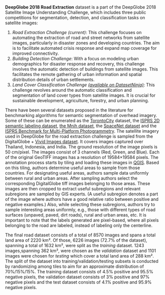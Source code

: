 **DeepGlobe 2018 Road Extraction** dataset is a part of the DeepGlobe 2018 Satellite Image Understanding Challenge, which includes three public competitions for segmentation, detection, and classification tasks on satellite images:

1. <i>Road Extraction Challenge (current)</i>: This challenge focuses on automating the extraction of road and street networks from satellite images, particularly in disaster zones and developing countries. The aim is to facilitate automated crisis response and expand map coverage for improved connectivity.
2. <i>Building Detection Challenge</i>: With a focus on modeling urban demographics for disaster response and recovery, this challenge involves the automatic detection of buildings from satellite images. This facilitates the remote gathering of urban information and spatial distribution details of urban settlements.
3. <i>Land Cover Classification Challenge [(available on DatasetNinja)](https://datasetninja.com/deepglobe)</i>: This challenge revolves around the automatic classification and segmentation of land cover types from satellite images. It is crucial for sustainable development, agriculture, forestry, and urban planning.

There have been several datasets proposed in the literature for benchmarking algorithms for semantic segmentation of overhead imagery. Some of these can be enumerated as the [TorontoCity](https://arxiv.org/abs/1612.00423) dataset, the [ISPRS 2D semantic labeling dataset](http://www2.isprs.org/commissions/comm3/wg4/semantic-labeling.html), [the Mnih dataset](https://www.cs.toronto.edu/~vmnih/docs/Mnih_Volodymyr_PhD_Thesis.pdf), the [SpaceNet dataset](https://medium.com/thedownlinq/introducing-the-spacenet-roaddetection-and-routing-challenge-anddataset-7604de39b779.
) and the [ISPRS Benchmark for Multi-Platform Photogrammetry](http://www2.isprs.org/commissions/comm1/icwg15b/benchmark_main.html). The satellite imagery used in DeepGlobe for the road extraction challenge is sampled from the DigitalGlobe + [Vivid Images dataset](https://dg-cms-uploads-production.s3.amazonaws.com/uploads/document/file/2/DG_Basemap_Vivid_DS_1.pdf). It covers images captured over Thailand, Indonesia, and India. The ground resolution of the image pixels is 50 cm/pixel. The images consist of 3 channels (Red, Green, and Blue). Each of the original GeoTIFF images has a resolution of 19584×19584 pixels. The annotation process starts by tiling and loading these images in [QGIS](https://qgis.org/en/site/). Based on this tiling, authors determine useful areas to sample from those countries. For designating useful areas, authors sample data uniformly between rural and urban areas. After sampling authors select the corresponding DigitalGlobe tiff images belonging to those areas. These images are then cropped to extract useful subregions and relevant subregions are sampled by GIS experts. (A useful subregion denotes a part of the image where authors have a good relative ratio between positive and negative examples.) Also, while selecting these subregions, authors try to sample interesting areas uniformly, e.g., those with different types of road surfaces (unpaved, paved, dirt roads), rural and urban areas, etc. It is important to note that the labels generated are pixel-based, where all pixels belonging to the road are labeled, instead of labeling only the centerline.

The final road dataset consists of a total of 8570 images and spans a total land area of 2220 km². Of those, 6226 images (72.7% of the dataset), spanning a total of 1632 km², were split as the *training* dataset. 1243 images,spanning 362 km², were chosen as the *validation* dataset and 1101 images were chosen for *testing* which cover a total land area of 288 km². The split of the dataset into training/validation/testing subsets is conducted by randomizing among tiles to aim for an approximate distribution of 70%/15%/15%. The training dataset consists of 4.5% positive and 95.5% negative pixels, the validation dataset consists of 3% positive and 97% negative pixels and the test dataset consists of 4.1% positive and 95.9% negative pixels. 

